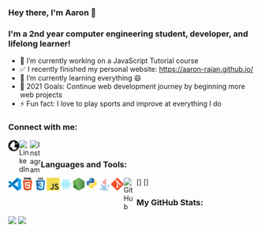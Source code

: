 ### Hey there, I'm Aaron 👋

### I'm a 2nd year computer engineering student, developer, and lifelong learner!
- 🔭 I’m currently working on a JavaScript Tutorial course
- :white_check_mark: I recently finished my personal website: https://aaron-rajan.github.io/
- 🌱 I’m currently learning everything :smile:
- 🥅 2021 Goals: Continue web development journey by beginning more web projects
- ⚡ Fun fact: I love to play sports and improve at everything I do

### Connect with me:

[<img align="left" alt="https://aaron-rajan.github.io/" width="22px" src="https://raw.githubusercontent.com/iconic/open-iconic/master/svg/globe.svg" />][1]
[<img align="left" alt="LinkedIn" width="22px" src="https://cdn.jsdelivr.net/npm/simple-icons@v3/icons/linkedin.svg" />][2]
[<img align="left" alt="Instagram" width="22px" src="https://cdn.jsdelivr.net/npm/simple-icons@v3/icons/instagram.svg" />][3]

<br/>

### Languages and Tools:

<img align="left" alt="Visual Studio Code" width="26px" src="https://raw.githubusercontent.com/github/explore/80688e429a7d4ef2fca1e82350fe8e3517d3494d/topics/visual-studio-code/visual-studio-code.png" />
<img align="left" alt="HTML5" width="26px" src="https://raw.githubusercontent.com/github/explore/80688e429a7d4ef2fca1e82350fe8e3517d3494d/topics/html/html.png" />
<img align="left" alt="CSS3" width="26px" src="https://raw.githubusercontent.com/github/explore/80688e429a7d4ef2fca1e82350fe8e3517d3494d/topics/css/css.png" />
<img align="left" alt="JavaScript" width="26px" src="https://raw.githubusercontent.com/github/explore/80688e429a7d4ef2fca1e82350fe8e3517d3494d/topics/javascript/javascript.png" />
[<img align="left" alt="React" width="26px" src="https://raw.githubusercontent.com/github/explore/80688e429a7d4ef2fca1e82350fe8e3517d3494d/topics/react/react.png" />]
[<img align="left" alt="Node.js" width="26px" src="https://raw.githubusercontent.com/github/explore/80688e429a7d4ef2fca1e82350fe8e3517d3494d/topics/nodejs/nodejs.png" />]
<img align="left" alt="Python" width="26px" src="https://raw.githubusercontent.com/izumin5210/emojipack-for-devicon/master/png/python.png" />
<img align="left" alt="Java" width="26px" src="https://raw.githubusercontent.com/izumin5210/emojipack-for-devicon/master/png/java.png" />
<img align="left" alt="Git" width="26px" src="https://raw.githubusercontent.com/izumin5210/emojipack-for-devicon/master/png/git.png" />
<img align="left" alt="GitHub" width="26px" src="https://camo.githubusercontent.com/ac28190b3bdb446d46b2760854ecec42927bd2ae802d0729c6b0e72449b56082/68747470733a2f2f6769746875622e6769746875626173736574732e636f6d2f696d616765732f6d6f64756c65732f6c6f676f735f706167652f4769744875622d4d61726b2e706e67" />

<br/>

### My GitHub Stats:

<img align="center" src="https://github-readme-stats.vercel.app/api?username=Aaron-Rajan&theme=tokyonight&show_icons=true&hide=prs&include_all_commits=true&hide_rank=true" /> <img align="center" src="https://github-readme-stats.vercel.app/api/top-langs/?username=Aaron-Rajan&layout=compact&theme=tokyonight&langs_count=6&cache_seconds=1800" />


<!-- Links -->
[1]: https://aaron-rajan.github.io/
[2]: https://www.linkedin.com/in/aaron-rajan/
[3]: https://www.instagram.com/rajan.aaron/

